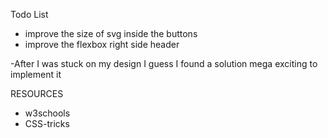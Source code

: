 Todo List

- improve the size of svg inside the buttons
- improve the flexbox right side header

-After I was stuck on my design I guess I found a solution mega exciting to implement it

RESOURCES

- w3schools
- CSS-tricks
